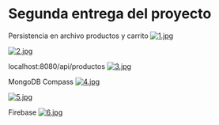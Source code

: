 
# Segunda entrega del proyecto 

Persistencia en archivo productos y carrito
[![1.jpg](https://i.postimg.cc/9MPN4HTw/1.jpg)](https://postimg.cc/Q9tqPPfj)

[![2.jpg](https://i.postimg.cc/1zwvT1v7/2.jpg)](https://postimg.cc/7CP1Gd8S)

localhost:8080/api/productos
[![3.jpg](https://i.postimg.cc/66gG74WR/3.jpg)](https://postimg.cc/G9PpV2sh)

MongoDB Compass
[![4.jpg](https://i.postimg.cc/3wtk3dfk/4.jpg)](https://postimg.cc/WDJNnbvV)

[![5.jpg](https://i.postimg.cc/qq3qcQJK/5.jpg)](https://postimg.cc/n9nnp4QV)

Firebase
[![6.jpg](https://i.postimg.cc/m298XF8N/6.jpg)](https://postimg.cc/7fx3bbvf)
